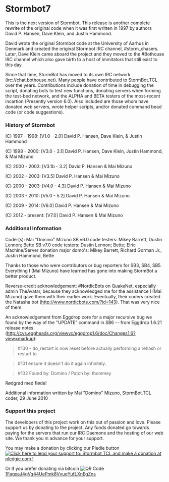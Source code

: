 Stormbot7
=========

This is the next version of Stormbot. This release is another complete rewrite of the original code when it was first written in 1997 by authors David P. Hansen, Dave Klein, and Justin Hammond.

David wrote the original Stormbot code at the University of Aarhus in Denmark and created the original Stormbot IRC channel, #storm_chasers. Later, Dave Klein came aboard the project and they moved to the #Bothouse IRC channel which also gave birth to a host of immitators that still exist to this day.

Since that time, StormBot has moved to its own IRC network (irc://chat.bothouse.net). Many people have contributed to StormBot.TCL over the years. Contributions include donation of time in debugging the script, donating bots to test new functions, donating servers when forming the test-bed network, and the ALPHA and BETA testers of the most-recent incartion (Presently version 6.0). Also included are those whom have donated web servers, wrote helper scripts, and/or donated command bead code (or code suggestions).

### History of Stormbot

(C) 1997 - 1998: [V1.0 - 2.0] David P. Hansen, Dave Klein, & Justin Hammond

(C) 1998 - 2000: [V3.0 - 3.1] David P. Hansen, Dave Klein, Justin Hammond, & Mai Mizuno

(C) 2000 - 2003: [V3.1b - 3.2] David P. Hansen & Mai Mizuno

(C) 2002 - 2003: [V3.5] David P. Hansen & Mai Mizuno

(C) 2000 - 2003: [V4.0 - 4.3] David P. Hansen & Mai Mizuno

(C) 2003 - 2010: [V5.0 - 5.2] David P. Hansen & Mai Mizuno

(C) 2009 - 2014: [V6.0] David P. Hansen & Mai Mizuno

(C) 2012 - present: [V7.0] David P. Hansen & Mai Mizuno

### Additional Information

Coder(s): Mai "Domino" Mizuno
SB v6.0 code testers: Mikey Barrett, Dustin Lennon; Bette
SB v7.0 code testers: Dustin Lennon; Bette; Elric
Machine/Server donation major domo's: Mikey Barrett, Richard Gorman Jr., Justin Hammond, Bette

Thanks to those who were contributors or bug reporters for SB3, SB4, SB5. Everything I (Mai Mizuno) have learned has gone into making StormBot a better product.

Reverse-credit acknowledgement: #NordicBots on QuakeNet, especially admin TheAvatar, because they acknowledged me for the assistance I (Mai Mizuno) gave them with their earlier work. Eventually, their coders created the Natasha bot (http://www.nordicbots.com/?id=143). That was very nice of them.

An acknowledgement from Eggdrop core for a major recursive bug we found by the way of the "UPDATE" command in SB6 -- from Eggdrop 1.6.21 release notes (http://cvs.eggheads.org/viewvc/eggdrop1.6/doc/Changes1.6?view=markup):
> \#100 - do_restart is now reset before actually performing a rehash or restart to

> \#101 ensure it doesn't do it again infinitely.

> \#102 Found by: Domino / Patch by: thommey

Rødgrød med fløde!

Additional information written by Mai "Domino" Mizuno, StormBot.TCL coder, 29 June 2010

### Support this project
The developers of this project work on this out of passion and love. Please support us by donating to the project. Any funds donated go towards paying for the servers that run our IRC Daemons and the hosting of our web site. We thank you in advance for your support.

You may make a donation by clicking our Pledie button<br />
<a href='https://pledgie.com/campaigns/29259'><img alt='Click here to lend your support to: Stormbot TCL and make a donation at pledgie.com !' src='https://pledgie.com/campaigns/29259.png?skin_name=chrome' border='0' ></a>

Or if you prefer donating via bitcoin
![QR Code](http://i.imgur.com/0CpHdYD.png)<br />
[1FagxaJ4qVg44UePmk8VvuqYufLXnEgZns](bitcoin:1FagxaJ4qVg44UePmk8VvuqYufLXnEgZns)
